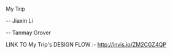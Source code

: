 
My Trip

-- Jiaxin Li

-- Tanmay Grover

LINK TO My Trip's DESIGN FLOW  :-  http://invis.io/ZM2CGZ4QP

